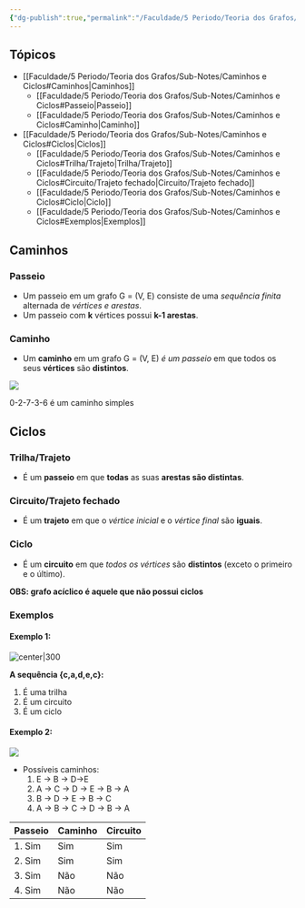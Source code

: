```yaml
---
{"dg-publish":true,"permalink":"/Faculdade/5 Periodo/Teoria dos Grafos/Sub-Notes/Caminhos e Ciclos/","created":"2024-03-21T07:47:45.714-03:00"}
---
```


## Tópicos
- [[Faculdade/5 Periodo/Teoria dos Grafos/Sub-Notes/Caminhos e Ciclos#Caminhos\|Caminhos]]
	- [[Faculdade/5 Periodo/Teoria dos Grafos/Sub-Notes/Caminhos e Ciclos#Passeio\|Passeio]]
	- [[Faculdade/5 Periodo/Teoria dos Grafos/Sub-Notes/Caminhos e Ciclos#Caminho\|Caminho]]
- [[Faculdade/5 Periodo/Teoria dos Grafos/Sub-Notes/Caminhos e Ciclos#Ciclos\|Ciclos]]
	- [[Faculdade/5 Periodo/Teoria dos Grafos/Sub-Notes/Caminhos e Ciclos#Trilha/Trajeto\|Trilha/Trajeto]]
	- [[Faculdade/5 Periodo/Teoria dos Grafos/Sub-Notes/Caminhos e Ciclos#Circuito/Trajeto fechado\|Circuito/Trajeto fechado]]
	- [[Faculdade/5 Periodo/Teoria dos Grafos/Sub-Notes/Caminhos e Ciclos#Ciclo\|Ciclo]]
	- [[Faculdade/5 Periodo/Teoria dos Grafos/Sub-Notes/Caminhos e Ciclos#Exemplos\|Exemplos]]

## Caminhos
### Passeio
- Um passeio em um grafo G = (V, E) consiste de uma *sequência finita* alternada de *vértices e arestas*.
- Um passeio com **k** vértices possui **k-1 arestas**.
### Caminho
- Um **caminho** em um grafo G = (V, E) *é um passeio* em que todos os seus **vértices** são **distintos**.

![](https://www.ime.usp.br/~pf/algoritmos_para_grafos/aulas/figs/Sedgewick-Wayne/TinyNetwork-x.png)

0-2-7-3-6 é um caminho simples

## Ciclos 
### Trilha/Trajeto
- É um **passeio** em que **todas** as suas **arestas são distintas**.

### Circuito/Trajeto fechado
- É um **trajeto** em que o *vértice inicial* e o *vértice final* são **iguais**.

### Ciclo
- É um **circuito** em que *todos os vértices* são **distintos** (exceto o primeiro e o último).

**OBS: grafo acíclico é aquele que não possui ciclos**

### Exemplos
#### Exemplo 1:

![center|300](https://i.imgur.com/GVOIAAM.png)

**A sequência {c,a,d,e,c}:**
1. É uma trilha
2. É um circuito
3. É um ciclo

#### Exemplo 2:

![](https://i.imgur.com/iFCBiAG.png)

- Possíveis caminhos:
	1. E → B → D→E
	2. A → C → D → E → B → A
	3. B → D → E → B → C
	4.  A → B → C → D → B → A


| Passeio | Caminho | Circuito |
| ------- | ------- | -------- |
| 1. Sim  | Sim     | Sim      |
| 2. Sim  | Sim     | Sim      |
| 3. Sim  | Não     | Não      |
| 4. Sim  | Não     | Não         |
